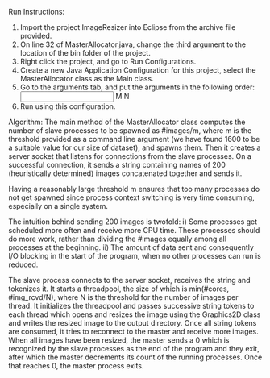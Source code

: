 Run Instructions:
1.	Import the project ImageResizer into Eclipse from the archive file provided.
2.	On line 32 of MasterAllocator.java, change the third argument to the location of the bin folder of the project. 
3.	Right click the project, and go to Run Configurations.
4.	Create a new Java Application Configuration for this project, select the MasterAllocator class as the Main class.
5.	Go to the arguments tab, and put the arguments in the following order:
<Input Directory of Images> <Output Directory for resized Images> M N
6.	 Run using this configuration.

Algorithm:
The main method of the MasterAllocator class computes the number of slave processes to be spawned as #images/m, where m is the threshold provided as a command line argument (we have found 1600 to be a suitable value for our size of dataset), and spawns them. Then it creates a server socket that listens for connections from the slave processes. On a successful connection, it sends a string containing names of 200 (heuristically determined) images concatenated together and sends it. 

Having a reasonably large threshold m ensures that too many processes do not get spawned since process context switching is very time consuming, especially on a single system.

The intuition behind sending 200 images is twofold:
i)	Some processes get scheduled more often and receive more CPU time. These processes should do more work, rather than dividing the #images equally among all processes at the beginning.
ii)	The amount of data sent and consequently I/O blocking in the start of the program, when no other processes can run is reduced.

The slave process connects to the server socket, receives the string and tokenizes it. It starts a threadpool, the size of which is min(#cores, #img_rcvd/N), where N is the threshold for the number of images per thread. It initializes the threadpool and passes successive string tokens to each thread which opens and resizes the image using the Graphics2D class and writes the resized image to the output directory. Once all string tokens are consumed, it tries to reconnect to the master and receive more images. When all images have been resized, the master sends a 0 which is recognized by the slave processes as the end of the program and they exit, after which the master decrements its count of the running processes. Once that reaches 0, the master process exits.


